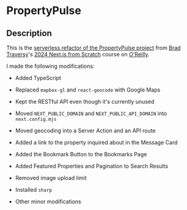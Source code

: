 # PropertyPulse

## Description

This is the [serverless refactor of the PropertyPulse project](https://github.com/bradtraversy/property-pulse/tree/refactor) from [Brad Traversy](https://github.com/bradtraversy)'s [2024 Next.js from Scratch](https://learning.oreilly.com/course/next-js-from-scratch/9781836207979/) course on [O'Reilly](https://learning.oreilly.com/home/).

I made the following modifications:

- Added TypeScript

- Replaced `mapbox-gl` and `react-geocode` with Google Maps

- Kept the RESTful API even though it's currently unused

- Moved `NEXT_PUBLIC_DOMAIN` and `NEXT_PUBLIC_API_DOMAIN` into `next.config.mjs`

- Moved geocoding into a Server Action and an API route

- Added a link to the property inquired about in the Message Card

- Added the Bookmark Button to the Bookmarks Page

- Added Featured Properties and Pagination to Search Results

- Removed image upload limit

- Installed `sharp`

- Other minor modifications
